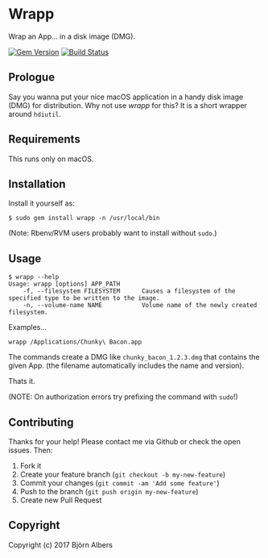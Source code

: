 # Wrapp

Wrap an App... in a disk image (DMG).

[![Gem Version](https://badge.fury.io/rb/wrapp.png)](http://badge.fury.io/rb/wrapp)
[![Build Status](https://travis-ci.org/bjoernalbers/wrapp.svg?branch=master)](https://travis-ci.org/bjoernalbers/wrapp)


## Prologue

Say you wanna put your nice macOS application in a handy disk image
(DMG) for distribution.
Why not use *wrapp* for this?
It is a short wrapper around `hdiutil`.


## Requirements

This runs only on macOS.


## Installation

Install it yourself as:

    $ sudo gem install wrapp -n /usr/local/bin

(Note: Rbenv/RVM users probably want to install without `sudo`.)


## Usage

```
$ wrapp --help
Usage: wrapp [options] APP_PATH
    -f, --filesystem FILESYSTEM      Causes a filesystem of the specified type to be written to the image.
    -n, --volume-name NAME           Volume name of the newly created filesystem.
```

Examples...

```
wrapp /Applications/Chunky\ Bacon.app
```


The commands create a DMG like `chunky_bacon_1.2.3.dmg` that contains
the given App. (the filename automatically includes the name and version).

Thats it.

(NOTE: On authorization errors try prefixing the command with `sudo`!)


## Contributing

Thanks for your help! Please contact me via Github or check the open
issues. Then:

1. Fork it
2. Create your feature branch (`git checkout -b my-new-feature`)
3. Commit your changes (`git commit -am 'Add some feature'`)
4. Push to the branch (`git push origin my-new-feature`)
5. Create new Pull Request


## Copyright

Copyright (c) 2017 Björn Albers
